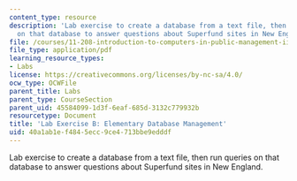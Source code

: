 ```yaml
---
content_type: resource
description: 'Lab exercise to create a database from a text file, then run queries
  on that database to answer questions about Superfund sites in New England. '
file: /courses/11-208-introduction-to-computers-in-public-management-ii-january-iap-2002/40a1ab1ef4845ecc9ce4713bbe9edddf_notes02.pdf
file_type: application/pdf
learning_resource_types:
- Labs
license: https://creativecommons.org/licenses/by-nc-sa/4.0/
ocw_type: OCWFile
parent_title: Labs
parent_type: CourseSection
parent_uid: 45584099-1d3f-6eaf-685d-3132c779932b
resourcetype: Document
title: 'Lab Exercise B: Elementary Database Management'
uid: 40a1ab1e-f484-5ecc-9ce4-713bbe9edddf
---
```

Lab exercise to create a database from a text file, then run queries on that database to answer questions about Superfund sites in New England. 